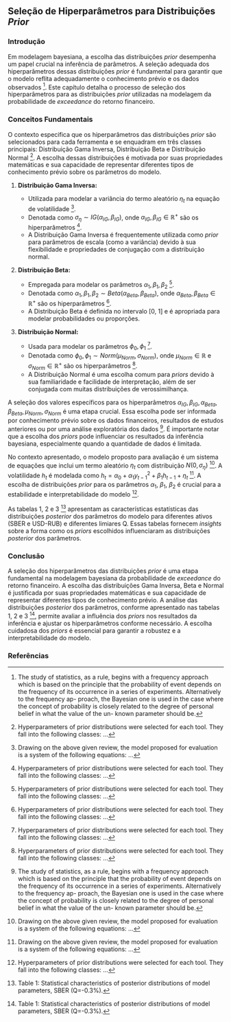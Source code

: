 ## Seleção de Hiperparâmetros para Distribuições *Prior*

### Introdução
Em modelagem bayesiana, a escolha das distribuições *prior* desempenha um papel crucial na inferência de parâmetros. A seleção adequada dos hiperparâmetros dessas distribuições *prior* é fundamental para garantir que o modelo reflita adequadamente o conhecimento prévio e os dados observados [^5]. Este capítulo detalha o processo de seleção dos hiperparâmetros para as distribuições *prior* utilizadas na modelagem da probabilidade de *exceedance* do retorno financeiro.

### Conceitos Fundamentais
O contexto especifica que os hiperparâmetros das distribuições *prior* são selecionados para cada ferramenta e se enquadram em três classes principais: Distribuição Gama Inversa, Distribuição Beta e Distribuição Normal [^6]. A escolha dessas distribuições é motivada por suas propriedades matemáticas e sua capacidade de representar diferentes tipos de conhecimento prévio sobre os parâmetros do modelo.

1.  **Distribuição Gama Inversa:**
    -   Utilizada para modelar a variância do termo aleatório $\eta_t$ na equação de volatilidade [^4].
    -   Denotada como $\sigma_\eta \sim IG(\alpha_{IG}, \beta_{IG})$, onde $\alpha_{IG}, \beta_{IG} \in \mathbb{R}^+$ são os hiperparâmetros [^6].
    -   A Distribuição Gama Inversa é frequentemente utilizada como *prior* para parâmetros de escala (como a variância) devido à sua flexibilidade e propriedades de conjugação com a distribuição normal.

2.  **Distribuição Beta:**
    -   Empregada para modelar os parâmetros $\alpha_1, \beta_1, \beta_2$ [^6].
    -   Denotada como $\alpha_1, \beta_1, \beta_2 \sim Beta(\alpha_{Beta}, \beta_{Beta})$, onde $\alpha_{Beta}, \beta_{Beta} \in \mathbb{R}^+$ são os hiperparâmetros [^6].
    -   A Distribuição Beta é definida no intervalo [0, 1] e é apropriada para modelar probabilidades ou proporções.

3.  **Distribuição Normal:**
    -   Usada para modelar os parâmetros $\phi_0, \phi_1$ [^6].
    -   Denotada como $\phi_0, \phi_1 \sim Norm(\mu_{Norm}, \sigma_{Norm})$, onde $\mu_{Norm} \in \mathbb{R}$ e $\sigma_{Norm} \in \mathbb{R}^+$ são os hiperparâmetros [^6].
    -   A Distribuição Normal é uma escolha comum para *priors* devido à sua familiaridade e facilidade de interpretação, além de ser conjugada com muitas distribuições de verossimilhança.

A seleção dos valores específicos para os hiperparâmetros $\alpha_{IG}, \beta_{IG}, \alpha_{Beta}, \beta_{Beta}, \mu_{Norm}, \sigma_{Norm}$ é uma etapa crucial. Essa escolha pode ser informada por conhecimento prévio sobre os dados financeiros, resultados de estudos anteriores ou por uma análise exploratória dos dados [^5]. É importante notar que a escolha dos *priors* pode influenciar os resultados da inferência bayesiana, especialmente quando a quantidade de dados é limitada.

No contexto apresentado, o modelo proposto para avaliação é um sistema de equações que inclui um termo aleatório $\eta_t$ com distribuição $N(0, \sigma_\eta)$ [^4]. A volatilidade $h_t$ é modelada como $h_t = \alpha_0 + \alpha_1 y_{t-1}^2 + \beta_1 h_{t-1} + \eta_t$ [^4]. A escolha de distribuições *prior* para os parâmetros $\alpha_1$, $\beta_1$, $\beta_2$ é crucial para a estabilidade e interpretabilidade do modelo [^6].

As tabelas 1, 2 e 3 [^7] apresentam as características estatísticas das distribuições *posterior* dos parâmetros do modelo para diferentes ativos (SBER e USD-RUB) e diferentes limiares Q. Essas tabelas fornecem *insights* sobre a forma como os *priors* escolhidos influenciaram as distribuições *posterior* dos parâmetros.

### Conclusão
A seleção dos hiperparâmetros das distribuições *prior* é uma etapa fundamental na modelagem bayesiana da probabilidade de *exceedance* do retorno financeiro. A escolha das distribuições Gama Inversa, Beta e Normal é justificada por suas propriedades matemáticas e sua capacidade de representar diferentes tipos de conhecimento prévio. A análise das distribuições *posterior* dos parâmetros, conforme apresentado nas tabelas 1, 2 e 3 [^7], permite avaliar a influência dos *priors* nos resultados da inferência e ajustar os hiperparâmetros conforme necessário. A escolha cuidadosa dos *priors* é essencial para garantir a robustez e a interpretabilidade do modelo.

### Referências
[^4]: Drawing on the above given review, the model proposed for evaluation is a system of the following equations: ...
[^5]: The study of statistics, as a rule, begins with a frequency approach which is based on the principle that the probability of event depends on the frequency of its occurrence in a series of experiments. Alternatively to the frequency ap- proach, the Bayesian one is used in the case where the concept of probability is closely related to the degree of personal belief in what the value of the un- known parameter should be.
[^6]: Hyperparameters of prior distributions were selected for each tool. They fall into the following classes: ...
[^7]: Table 1: Statistical characteristics of posterior distributions of model parameters, SBER (Q=-0.3%).

<!-- END -->